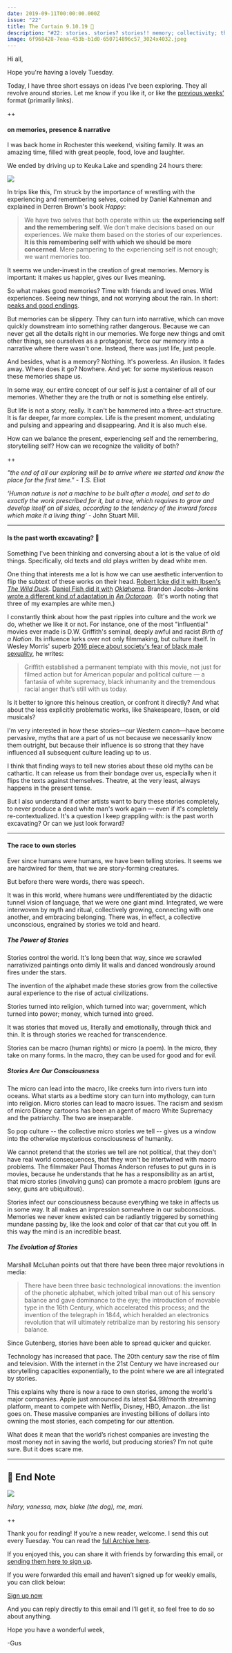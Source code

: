 ```yaml
---
date: 2019-09-11T00:00:00.000Z
issue: "22"
title: The Curtain 9.10.19 🎉
description: "#22: stories. stories? stories!! memory; collectivity; the past."
image: 6f968428-7eaa-453b-b1d0-650714896c57_3024x4032.jpeg
---
```



Hi all,

Hope you're having a lovely Tuesday.

Today, I have three short essays on ideas I've been exploring. They all revolve around stories. Let me know if you like it, or like the [previous weeks’](https://guscuddy.substack.com/archive) format (primarily links).

++

#### **on memories, presence & narrative**

I was back home in Rochester this weekend, visiting family. It was an amazing time, filled with great people, food, love and laughter.

We ended by driving up to Keuka Lake and spending 24 hours there:

 ![](./34f073c8-51e3-43d4-b34f-3bd84dcc2159_4032x3024.jpeg)

In trips like this, I'm struck by the importance of wrestling with the experiencing and remembering selves, coined by Daniel Kahneman and explained in Derren Brown's book _Happy_: 

> We have two selves that both operate within us: **the experiencing self and the remembering self**. We don’t make decisions based on our experiences. We make them based on the stories of our experiences. **It is this remembering self with which we should be more concerned**. Mere pampering to the experiencing self is not enough; we want memories too.

It seems we under-invest in the creation of great memories. Memory is important: it makes us happier, gives our lives meaning.

So what makes good memories? Time with friends and loved ones. Wild experiences. Seeing new things, and not worrying about the rain. In short: [peaks and good endings](https://en.wikipedia.org/wiki/Peak%E2%80%93end_rule).

But memories can be slippery. They can turn into narrative, which can move quickly downstream into something rather dangerous. Because we can never get all the details right in our memories. We forge new things and omit other things, see ourselves as a protagonist, force our memory into a narrative where there wasn't one. Instead, there was just life, just people. 

And besides, what is a memory? Nothing. It's powerless. An illusion. It fades away. Where does it go? Nowhere. And yet: for some mysterious reason these memories shape us.

In some way, our entire concept of our self is just a container of all of our memories. Whether they are the truth or not is something else entirely.

But life is not a story, really. It can't be hammered into a three-act structure. It is far deeper, far more complex. Life is the present moment, undulating and pulsing and appearing and disappearing. And it is also much else.

How can we balance the present, experiencing self and the remembering, storytelling self? How can we recognize the validity of both?

++

_"the end of all our exploring will be to arrive where we started and know the place for the first time."_ \- T.S. Eliot

_‘Human nature is not a machine to be built after a model, and set to do exactly the work prescribed for it, but a tree, which requires to grow and develop itself on all sides, according to the tendency of the inward forces which make it a living thing’_ \- John Stuart Mill.

---

#### **Is the past worth excavating? 🤔**

Something I've been thinking and conversing about a lot is the value of old things. Specifically, old texts and old plays written by dead white men.

One thing that interests me a lot is how we can use aesthetic intervention to flip the subtext of these works on their head. [Robert Icke did it with Ibsen's](https://www.newstatesman.com/culture/music-theatre/2018/10/wild-duck-lie) _[The Wild Duck](https://www.newstatesman.com/culture/music-theatre/2018/10/wild-duck-lie)_. [Daniel Fish did it with](https://www.vulture.com/2019/04/the-brightness-amid-the-menace-re-reviewing-oklahoma.html) _[Oklahoma](https://www.vulture.com/2019/04/the-brightness-amid-the-menace-re-reviewing-oklahoma.html)_. Brandon Jacobs-Jenkins [wrote a different kind of adaptation in](https://sohorep.org/an-octoroon) _[An Octoroon](https://sohorep.org/an-octoroon)._  (It's worth noting that three of my examples are white men.)

I constantly think about how the past ripples into culture and the work we do, whether we like it or not. For instance, one of the most "influential" movies ever made is D.W. Griffith's seminal, deeply awful and racist _Birth of a Nation_. Its influence lurks over not only filmmaking, but culture itself. In Wesley Morris' superb [2016 piece about society's fear of black male sexuality](https://www.nytimes.com/interactive/2016/10/30/magazine/black-male-sexuality-last-taboo.html), he writes:

> Griffith established a permanent template with this movie, not just for filmed action but for American popular and political culture — a fantasia of white supremacy, black inhumanity and the tremendous racial anger that’s still with us today.

Is it better to ignore this heinous creation, or confront it directly? And what about the less explicitly problematic works, like Shakespeare, Ibsen, or old musicals? 

I'm very interested in how these stories—our Western canon—have become pervasive, myths that are a part of us not because we necessarily know them outright, but because their influence is so strong that they have influenced all subsequent culture leading up to us.

I think that finding ways to tell new stories about these old myths can be cathartic. It can release us from their bondage over us, especially when it flips the texts against themselves. Theatre, at the very least, always happens in the present tense.

But I also understand if other artists want to bury these stories completely, to never produce a dead white man's work again — even if it's completely re-contextualized. It's a question I keep grappling with: is the past worth excavating? Or can we just look forward? 

---

#### **The race to own stories**

Ever since humans were humans, we have been telling stories. It seems we are hardwired for them, that we are story-forming creatures.

But before there were words, there was speech.

It was in this world, where humans were undifferentiated by the didactic tunnel vision of language, that we were one giant mind. Integrated, we were interwoven by myth and ritual, collectively growing, connecting with one another, and embracing belonging. There was, in effect, a collective unconscious, engrained by stories we told and heard.

##### The Power of Stories

Stories control the world. It's long been that way, since we scrawled narrativized paintings onto dimly lit walls and danced wondrously around fires under the stars.

The invention of the alphabet made these stories grow from the collective aural experience to the rise of actual civilizations.

Stories turned into religion, which turned into war; government, which turned into power; money, which turned into greed.

It was stories that moved us, literally and emotionally, through thick and thin. It is through stories we reached for transcendence.

Stories can be macro (human rights) or micro (a poem). In the micro, they take on many forms. In the macro, they can be used for good and for evil.

##### Stories Are Our Consciousness

The micro can lead into the macro, like creeks turn into rivers turn into oceans. What starts as a bedtime story can turn into mythology, can turn into religion. Micro stories can lead to macro issues. The racism and sexism of micro Disney cartoons has been an agent of macro White Supremacy and the patriarchy. The two are inseparable.

So pop culture -- the collective micro stories we tell -- gives us a window into the otherwise mysterious consciousness of humanity.

We cannot pretend that the stories we tell are not political, that they don't have real world consequences, that they won't be intertwined with macro problems. The filmmaker Paul Thomas Anderson refuses to put guns in is movies, because he understands that he has a responsibility as an artist, that micro stories (involving guns) can promote a macro problem (guns are sexy, guns are ubiquitous).

Stories infect our consciousness because everything we take in affects us in some way. It all makes an impression somewhere in our subconscious. Memories we never knew existed can be radiantly triggered by something mundane passing by, like the look and color of that car that cut you off. In this way the mind is an incredible beast.

##### The Evolution of Stories

Marshall McLuhan points out that there have been three major revolutions in media:

> There have been three basic technological innovations: the invention of the phonetic alphabet, which jolted tribal man out of his sensory balance and gave dominance to the eye; the introduction of movable type in the 16th Century, which accelerated this process; and the invention of the telegraph in 1844, which heralded an electronics revolution that will ultimately retribalize man by restoring his sensory balance.

Since Gutenberg, stories have been able to spread quicker and quicker.

Technology has increased that pace. The 20th century saw the rise of film and television. With the internet in the 21st Century we have increased our storytelling capacities exponentially, to the point where we are all integrated by stories.

This explains why there is now a race to own stories, among the world's major companies. Apple just announced its latest $4.99/month streaming platform, meant to compete with Netflix, Disney, HBO, Amazon…the list goes on. These massive companies are investing billions of dollars into owning the most stories, each competing for our attention.

What does it mean that the world’s richest companies are investing the most money not in saving the world, but producing stories? I’m not quite sure. But it does scare me.

---

## **🍂 End Note**

 ![](./6f968428-7eaa-453b-b1d0-650714896c57_3024x4032.jpeg)

_hilary, vanessa, max, blake (the dog), me, mari._

++

Thank you for reading! If you’re a new reader, welcome. I send this out every Tuesday. You can read the [full Archive here](https://guscuddy.substack.com/archive).

If you enjoyed this, you can share it with friends by forwarding this email, or [sending them here to sign up](https://guscuddy.substack.com/).

If you were forwarded this email and haven’t signed up for weekly emails, you can click below:

[Sign up now](https://guscuddy.substack.com/subscribe?)

And you can reply directly to this email and I’ll get it, so feel free to do so about anything.

Hope you have a wonderful week,

\-Gus
